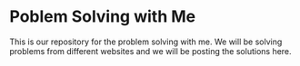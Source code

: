 # Poblem Solving with Me

This is our repository for the problem solving with me. We will be solving problems from different websites and we will be posting the solutions here.
